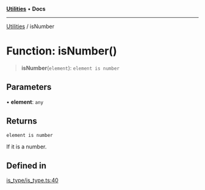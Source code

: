 [**Utilities**](../README.md) • **Docs**

***

[Utilities](../README.md) / isNumber

# Function: isNumber()

> **isNumber**(`element`): `element is number`

## Parameters

• **element**: `any`

## Returns

`element is number`

If it is a number.

## Defined in

[is\_type/is\_type.ts:40](https://github.com/noobiept/utilities/blob/18352a8077ed8c48acd60199e66f10ece023322d/source/is_type/is_type.ts#L40)
